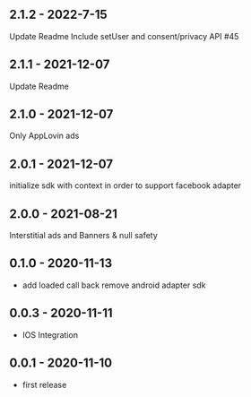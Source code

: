 ## 2.1.2 - 2022-7-15

Update Readme
Include setUser and consent/privacy API #45

## 2.1.1 - 2021-12-07

Update Readme

## 2.1.0 - 2021-12-07

Only AppLovin ads

## 2.0.1 - 2021-12-07

initialize sdk with context in order to support facebook adapter

## 2.0.0 - 2021-08-21

Interstitial ads and Banners & null safety

## 0.1.0 - 2020-11-13

- add loaded call back remove android adapter sdk

## 0.0.3 - 2020-11-11

- IOS Integration

## 0.0.1 - 2020-11-10

- first release
